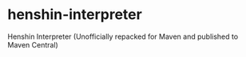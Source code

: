 # henshin-interpreter
Henshin Interpreter (Unofficially repacked for Maven and published to Maven Central)

